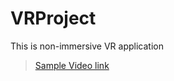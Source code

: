 
# VRProject
This is non-immersive VR application

>[Sample Video link](https://youtu.be/3k5c7KuHO40 )